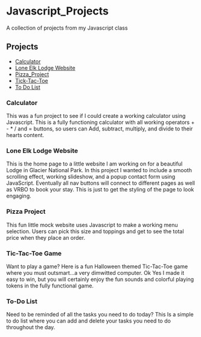 # Javascript_Projects
 A collection of projects from my Javascript class 
 
## Projects
 - [Calculator](https://github.com/Haskasimo/Javascript_Projects/tree/main/Calculator)
 - [Lone Elk Lodge Website](https://github.com/Haskasimo/Javascript_Projects/tree/main/loneelklodge_Website) 
 - [Pizza_Project](https://github.com/Haskasimo/Javascript_Projects/tree/main/Pizza_Project)
 - [Tick-Tac-Toe](https://github.com/Haskasimo/Javascript_Projects/tree/main/TickTacToe)
 - [To Do List](https://github.com/Haskasimo/Javascript_Projects/tree/main/ToDo_app)


### Calculator

 This was a fun project to see if I could create a working calculator using Javascript. This is a fully functioning calculator with all working operators  + - * / and = buttons, so users can Add, subtract, multiply, and divide to their hearts content.

 
 
 
 
### Lone Elk Lodge Website

 This is the home page to a little website I am working on for a beautiful Lodge in Glacier National Park. In this project I wanted to include a smooth scrolling effect, working slideshow, and a popup contact form using JavaScript. Eventually all nav buttons will connect to different pages as well as VRBO to book your stay. This is just to get the styling of the page to look engaging.

 



### Pizza Project
 
  This fun little mock website uses Javascript to make a working menu selection. Users can pick this size and toppings and get to see the total price when they place an order. 
  
  
  
  
### Tic-Tac-Toe Game

Want to play a game? Here is a fun Halloween themed Tic-Tac-Toe game where you must outsmart...a very dimwitted computer. Ok Yes I made it easy to win, but you will certainly enjoy the fun sounds and colorful playing tokens  in the fully functional game. 




### To-Do List 

Need to be reminded of all the tasks you need to do today? This Is a simple to do list where you can add and delete your tasks you need to do throughout the day.
